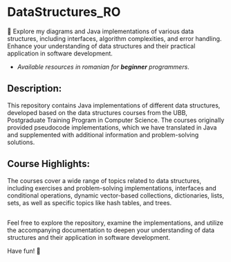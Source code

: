 # DataStructures_RO

🔮 Explore my diagrams and Java implementations of various data structures, including interfaces, algorithm complexities, and error handling. Enhance your understanding of data structures and their practical application in software development. 

- *Available resources in romanian for **beginner** programmers*.

## Description:

This repository contains Java implementations of different data structures, developed based on the data structures courses from the UBB, Postgraduate Training Program in Computer Science. The courses originally provided pseudocode implementations, which we have translated in Java and supplemented with additional information and problem-solving solutions.

## Course Highlights:
The courses cover a wide range of topics related to data structures, including exercises and problem-solving implementations, interfaces and conditional operations, dynamic vector-based collections, dictionaries, lists, sets, as well as specific topics like hash tables, and trees.

## 
Feel free to explore the repository, examine the implementations, and utilize the accompanying documentation to deepen your understanding of data structures and their application in software development.

Have fun! 🎉 
